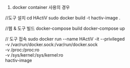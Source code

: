 
1. docker container 사용의 경우

  //도구 설치
  cd HActiV
  sudo docker build -t hactiv-image .

  //웹 & 도구 빌드
  docker-compose build
  docker-compose up

  // 도구 접속
  sudo docker run --name HActiV -it --privileged \
      -v /var/run/docker.sock:/var/run/docker.sock \
      -v /proc:/proc:ro \
      -v /sys/kernel:/sys/kernel:ro \
      hactiv-image
